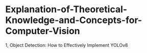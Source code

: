 # Explanation-of-Theoretical-Knowledge-and-Concepts-for-Computer-Vision

1, Object Detection: How to Effectively Implement YOLOv8
